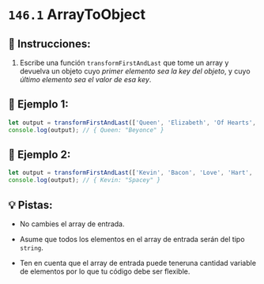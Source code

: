# `146.1` ArrayToObject

## 📝 Instrucciones:

1. Escribe una función `transformFirstAndLast` que tome un array y devuelva un objeto cuyo *primer elemento sea la key del objeto*, y cuyo *último elemento sea el valor de esa key*.

 ## 📎 Ejemplo 1:

 ```js
let output = transformFirstAndLast(['Queen', 'Elizabeth', 'Of Hearts', 'Beyonce'])
console.log(output); // { Queen: "Beyonce" }
```

## 📎 Ejemplo 2:

 ```js
let output = transformFirstAndLast(['Kevin', 'Bacon', 'Love', 'Hart', 'Costner', 'Spacey'])
console.log(output); // { Kevin: "Spacey" }
```

## 💡 Pistas:

+ No cambies el array de entrada. 

+ Asume que todos los elementos en el array de entrada serán del tipo `string`.

+ Ten en cuenta que el array de entrada puede teneruna cantidad variable de elementos por lo que tu código debe ser flexible.
